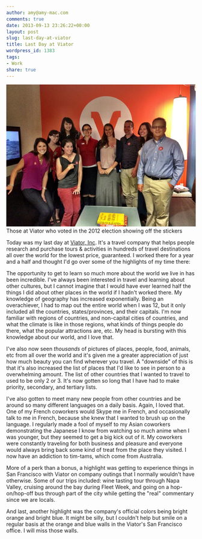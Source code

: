 ```yaml
---
author: amy@amy-mac.com
comments: true
date: 2013-09-13 23:26:22+00:00
layout: post
slug: last-day-at-viator
title: Last Day at Viator
wordpress_id: 1383
tags:
- Work
share: true
---
```


![Employees at Viator](/images/2013/Viator-Election-Day.jpg) Those at Viator who voted in the 2012 election showing off the stickers

Today was my last day at [Viator, Inc](http://www.viator.com). It's a travel company that helps people research and purchase tours & activities in hundreds of travel destinations all over the world for the lowest price, guaranteed. I worked there for a year and a half and thought I'd go over some of the highlights of my time there:

The opportunity to get to learn so much more about the world we live in has been incredible. I've always been interested in travel and learning about other cultures, but I cannot imagine that I would have ever learned half the things I did about other places in the world if I hadn't worked there. My knowledge of geography has increased exponentially. Being an overachiever, I had to map out the entire world when I was 12, but it only included all the countries, states/provinces, and their capitals. I'm now familiar with regions of countries, and non-capital cities of countries, and what the climate is like in those regions, what kinds of things people do there, what the popular attractions are, etc. My head is bursting with this knowledge about our world, and I love that.

I've also now seen _thousands_ of pictures of places, people, food, animals, etc from all over the world and it's given me a greater appreciation of just how much beauty you can find wherever you travel. A "downside" of this is that it's also increased the list of places that I'd like to see in person to a overwhelming amount. The list of other countries that I wanted to travel to used to be only 2 or 3. It's now gotten so long that I have had to make priority, secondary, and tertiary lists.

I've also gotten to meet many new people from other countries and be around so many different languages on a daily basis. Again, I loved that. One of my French coworkers would Skype me in French, and occasionally talk to me in French, because she knew that I wanted to brush up on the language. I regularly made a fool of myself to my Asian coworkers demonstrating the Japanese I know from watching so much anime when I was younger, but they seemed to get a big kick out of it. My coworkers were constantly traveling for both business and pleasure and everyone would always bring back some kind of treat from the place they visited. I now have an addiction to tim-tams, which come from Australia.

More of a perk than a bonus, a highlight was getting to experience things in San Francisco with Viator on company outings that I normally wouldn't have otherwise. Some of our trips included: wine tasting tour through Napa Valley, cruising around the bay during Fleet Week, and going on a hop-on/hop-off bus through part of the city while getting the "real" commentary since we are locals.

And last, another highlight was the company's official colors being bright orange and bright blue. It might be silly, but I couldn't help but smile on a regular basis at the orange and blue walls in the Viator's San Francisco office. I will miss those walls.
